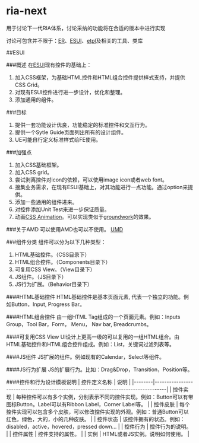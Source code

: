 ria-next
========

用于讨论下一代RIA体系，讨论采纳的功能将在合适的版本中进行实现

讨论可包含并不限于：[ER](https://github.com/ecomfe/er)、[ESUI](https://github.com/ecomfe/esui)、[etpl](https://github.com/ecomfe/etpl)及相关的工具、类库

##ESUI

###概述
在[ESUI](https://github.com/ecomfe/esui)现有控件的基础上：
1. 加入CSS框架，为基础HTML控件和HTML组合控件提供样式支持，并提供CSS Grid。
2. 对现有ESUI控件进行进一步设计，优化和整理。
3. 添加通用的组件。


###目标
1. 提供一套功能设计优良，功能稳定的标准控件和交互行为。
2. 提供一个Sytle Guide页面列出所有的设计组件。
3. UE可能自行定义标准样式给FE使用。

###加强点
1. 加入CSS基础框架。
2. 加入CSS grid。
3. 尝试剥离控件对icon的依赖，可以使用image icon或者web font。
4. 搜集业务需求，在现有ESUI基础上，对其功能进行一点功能。通过option来提供。
5. 添加一些通用的组件进来。
6. 对控件添加Unit Test来进一步保证质量。
7. 动画[CSS Animation](http://daneden.github.io/animate.css/)。可以实现类似于[groundwork](http://groundworkcss.github.io/)的效果。

###关于AMD
可以使用AMD也可以不使用。
[UMD](https://github.com/umdjs/umd/blob/master/amdWeb.js)

###组件分类
组件可以分为以下几种类型：

1. HTML基础控件。（CSS目录下）
2. HTML组合控件。（Components目录下）
3. 可复用CSS View。（View目录下）
4. JS组件。（JS目录下）
5. JS行为扩展。（Behavior目录下）


####HTML基础控件
HTML基础控件是基本页面元素, 代表一个独立的功能。例如Button，Input, Progress Bar。

####HTML组合控件
由一组HTML Tag组成的一个页面元素。例如：Inputs Group，Tool Bar，Form， Menu， Nav bar, Breadcrumbs。

####可复用CSS View
UI设计上更高一级的可以复用的一组HTML组合。由HTML基础控件和HTML组合控件组成。例如：List，关键词过滤列表等。

####JS组件
JS扩展的组件。例如现有的Calendar，Select等组件。

####JS行为扩展
JS的扩展行为。比如：Drag&Drop，Transition，Position等。

####控件和行为设计模板说明
| 控件定义名称 | 说明                                                                                |
|--------|-----------------------------------------------------------------------------------|
| 控件实现   | 每种控件可以有多个实例，分别表示不同的控件实现。例如：Button可以有带图标Button。Label可以有Ribbon Label，Corner Label等。 |
| 控件皮肤   | 每个控件实现可以包含多个皮肤，可以修改控件实现的外观。例如：普通Button可以红色，绿色，大的，小的几种皮肤。                          |
| 控件状态   | 该控件拥有的状态。例如：disabled，active，hovered，pressed down...                               |
| 控件行为   | 控件行为的说明。                                                                          |
| 控件属性   | 控件支持的属性。                                                                          |
| 实例     | HTML或者JS实例。说明如何使用。                                                                |
